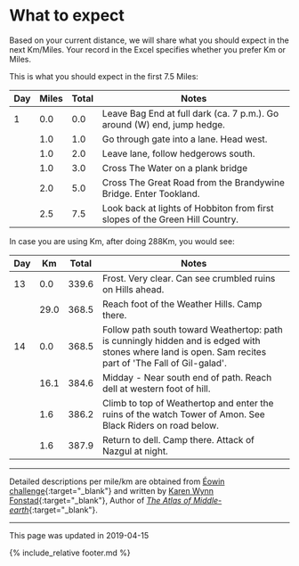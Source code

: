 # What to expect

Based on your current distance, we will share what you should expect in the next Km/Miles.
Your record in the Excel specifies whether you prefer Km or Miles.

This is what you should expect in the first 7.5 Miles:

| Day | Miles | Total | Notes |
| --- | --- | --- | --- |
| 1 | 0.0 | 0.0 | Leave Bag End at full dark (ca. 7 p.m.). Go around (W) end, jump hedge. |
|  | 1.0 | 1.0 | Go through gate into a lane. Head west. |
|  | 1.0 | 2.0 | Leave lane, follow hedgerows south. |
|  | 1.0 | 3.0 | Cross The Water on a plank bridge |
|  | 2.0 | 5.0 | Cross The Great Road from the Brandywine Bridge. Enter Tookland. |
|  | 2.5 | 7.5 | Look back at lights of Hobbiton from first slopes of the Green Hill Country. |

In case you are using Km, after doing 288Km, you would see:

| Day | Km | Total | Notes |
| --- | --- | --- | --- |
| 13 | 0.0 | 339.6 | Frost. Very clear. Can see crumbled ruins on Hills ahead. |
|  | 29.0 | 368.5 | Reach foot of the Weather Hills. Camp there. |
| 14 | 0.0 | 368.5 | Follow path south toward Weathertop: path is cunningly hidden and is edged with stones where land is open. Sam recites part of 'The Fall of Gil-galad'. |
|  | 16.1 | 384.6 | Midday - Near south end of path. Reach dell at western foot of hill. |
|  | 1.6 | 386.2 | Climb to top of Weathertop and enter the ruins of the watch Tower of Amon. See Black Riders on road below. |
|  | 1.6 | 387.9 | Return to dell. Camp there. Attack of Nazgul at night. |

---

Detailed descriptions per mile/km are obtained from [Éowin challenge](http://home.insightbb.com/~eowynchallenge/Walk/walk.html){:target="_blank"} 
and written by [Karen Wynn Fonstad](https://en.wikipedia.org/wiki/Karen_Wynn_Fonstad){:target="_blank"},
Author of [*The Atlas of Middle-earth*](https://www.worldcat.org/title/atlas-of-middle-earth/oclc/24142309){:target="_blank"}.

---
This page was updated in 2019-04-15

{% include_relative footer.md %}
